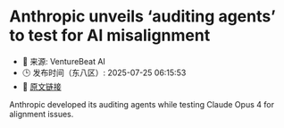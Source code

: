 # Anthropic unveils ‘auditing agents’ to test for AI misalignment
- 📅 来源: VentureBeat AI
- 🕒 发布时间（东八区）: 2025-07-25 06:15:53
- 🔗 [原文链接](https://venturebeat.com/ai/anthropic-unveils-auditing-agents-to-test-for-ai-misalignment/)

Anthropic developed its auditing agents while testing Claude Opus 4 for alignment issues.